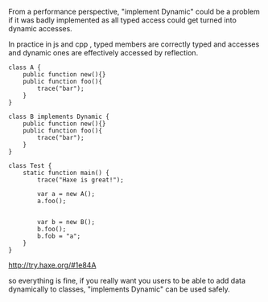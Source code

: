 
From a performance perspective, "implement Dynamic" could be a problem if it was badly implemented as all typed access could get turned into dynamic accesses. 

In practice in js and cpp , typed members are correctly typed and accesses and dynamic ones are effectively accessed by reflection.

```
class A {
    public function new(){}
    public function foo(){
        trace("bar");
    }
}

class B implements Dynamic {
    public function new(){}
    public function foo(){
        trace("bar");
    }
}

class Test {
    static function main() {
        trace("Haxe is great!");
        
        var a = new A();
        a.foo();
        
        
        var b = new B();
        b.foo();
        b.fob = "a";
    }
}
```

http://try.haxe.org/#1e84A

so everything is fine, if you really want you users to be able to add data dynamically to classes, "implements Dynamic" can be used safely.

